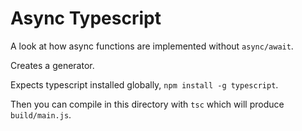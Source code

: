 # Async Typescript

A look at how async functions are implemented without `async/await`.

Creates a generator.

Expects typescript installed globally, `npm install -g typescript`.

Then you can compile in this directory with `tsc` which will produce `build/main.js`.